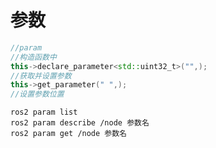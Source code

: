 # 参数

```cpp
//param
//构造函数中
this->declare_parameter<std::uint32_t>("",);
//获取并设置参数
this->get_parameter(" ",);
//设置参数位置
```

```shell
ros2 param list
ros2 param describe /node 参数名
ros2 param get /node 参数名
```

